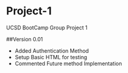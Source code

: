 # Project-1
UCSD BootCamp Group Project 1

##Version 0.01
- Added Authentication Method
- Setup Basic HTML for testing
- Commented Future method Implementation 
